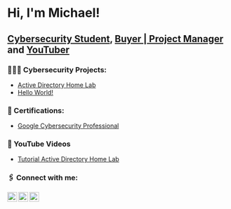 <h1>Hi, I'm Michael! <br/></h1>

<h2><a href="https://github.com/MichaelLemosC/">Cybersecurity Student</a>, 
<a href="https://www.linkedin.com/in/michael-andre-lemos/">Buyer | Project Manager</a> and 
<a href="https://www.youtube.com/@michaellemosc">YouTuber</a></h2>

<h3>👨🏻‍💻 Cybersecurity Projects:</h3>

- [Active Directory Home Lab](https://github.com/michaellemosc/Active-DirectoryURL)
- [Hello World!](https://github.com/michaellemosc/Hello-WorldURL)

<h3>📄 Certifications:</h3>

- [Google Cybersecurity Professional](https://github.com/michaellemosc/Certificate)

<h3>🎥 YouTube Videos</h3>

- [Tutorial Active Directory Home Lab](https://www.youtube.com/@michaellemoscURL)

<h3>🖇️ Connect with me:</h3>

[<img align="left" alt="JoshMadakor | YouTube" width="22px" src="https://cdn.jsdelivr.net/npm/simple-icons@v3/icons/youtube.svg" />][youtube]
[<img align="left" alt="JoshMadakor | Twitter" width="22px" src="https://cdn.jsdelivr.net/npm/simple-icons@v3/icons/twitter.svg" />][twitter]
[<img align="left" alt="JoshMadakor | LinkedIn" width="22px" src="https://cdn.jsdelivr.net/npm/simple-icons@v3/icons/linkedin.svg" />][linkedin]


[twitter]: https://twitter.com/@michaellemosc
[youtube]: https://www.youtube.com/@michaellemosc
[linkedin]: https://www.linkedin.com/in/michael-andre-lemos/

<!--
**joshmadakor1/joshmadakor1** is a ✨ _special_ ✨ repository because its `README.md` (this file) appears on your GitHub profile.

Here are some ideas to get you started:

- 🔭 I’m currently working on ...
- 🌱 I’m currently learning ...
- 👯 I’m looking to collaborate on ...
- 🤔 I’m looking for help with ...
- 💬 Ask me about ...
- 📫 How to reach me: ...
- 😄 Pronouns: ...
- ⚡ Fun fact: ...
-->
